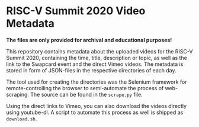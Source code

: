 # RISC-V Summit 2020 Video Metadata

**The files are only provided for archival and educational purposes!**

This repository contains metadata about the uploaded videos for the RISC-V
Summit 2020, containing the time, title, description or topic, as well as the
link to the Swapcard event and the direct Vimeo videos.
The metadata is stored in form of JSON-files in the respective directories of
each day.

The tool used for creating the directories was the Selenium framework for
remote-controlling the browser to semi-automate the process of web-scraping.
The source can be found in the `scrape.py` file.

Using the direct links to Vimeo, you can also download the videos directly
using youtube-dl.
A script to automate this process as well is shipped as `download.sh`.
